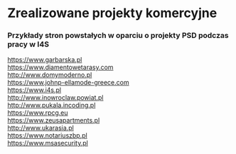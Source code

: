 # Zrealizowane projekty komercyjne
### Przykłady stron powstałych w oparciu o projekty PSD podczas pracy w I4S
https://www.garbarska.pl <br />
https://www.diamentowetarasy.com <br />
http://www.domymoderno.pl <br />
https://www.johnp-ellamode-greece.com <br />
https://www.i4s.pl <br />
http://www.inowroclaw.powiat.pl <br />
http://www.pukala.incoding.pl <br />
https://www.rpcg.eu <br />
https://www.zeusapartments.pl <br />
http://www.ukarasia.pl <br />
https://www.notariuszbp.pl <br />
https://www.msasecurity.pl
